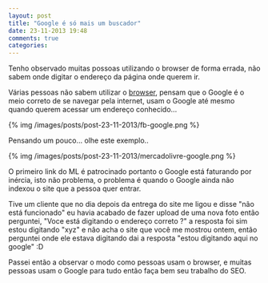 ```yaml
---
layout: post
title: "Google é só mais um buscador"
date: 23-11-2013 19:48
comments: true
categories: 
---
```


Tenho observado muitas possoas utilizando o browser de forma errada, não sabem onde digitar o endereço da página onde querem ir.

<!-- more -->

Várias pessoas não sabem utilizar o [browser](https://pt.wikipedia.org/wiki/Navegador), pensam que o Google é o meio correto de se navegar pela internet, usam o Google até mesmo quando querem acessar um endereço conhecido...

{% img /images/posts/post-23-11-2013/fb-google.png %}


Pensando um pouco... olhe este exemplo..

{% img /images/posts/post-23-11-2013/mercadolivre-google.png %}

O primeiro link do ML é patrocinado portanto o Google está faturando por inércia, isto não problema, o problema é quando o Google ainda não indexou o site que a pessoa quer entrar.

Tive um cliente que no dia depois da entrega do site me ligou e disse "não está funcionado" eu havia acabado de fazer upload de uma nova foto então perguntei, "Voce está digitando o endereço correto ?" a resposta foi sim estou digitando "xyz" e não acha o site que você me mostrou ontem, então perguntei onde ele estava digitando dai a resposta "estou digitando aqui no google" :D  

Passei então a observar o modo como pessoas usam o browser, e muitas pessoas usam o Google para tudo então  faça bem seu trabalho do SEO.